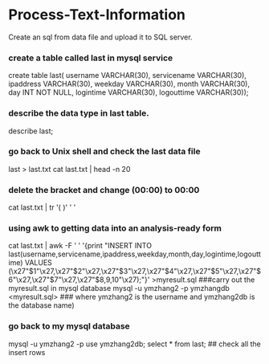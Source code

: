 
# Process-Text-Information
Create an sql from data file and upload it to SQL server. 
### create a table called last in mysql service 
create table last(
      username VARCHAR(30),
      servicename VARCHAR(30),
      ipaddress VARCHAR(30),
      weekday VARCHAR(30),
      month VARCHAR(30),
      day INT NOT NULL,
      logintime VARCHAR(30),
      logouttime VARCHAR(30));
### describe the data type in last table.      
describe last;   
### go back to Unix shell and check the last data file 
last > last.txt 
cat last.txt | head -n 20
### delete the bracket and change (00:00) to 00:00
cat last.txt | tr '( )' ' ' 
### using awk to getting data into an analysis-ready form 
cat last.txt | awk -F ' ' '{print "INSERT INTO last(username,servicename,ipaddress,weekday,month,day,logintime,logouttime) VALUES (\x27"$1"\x27,\x27"$2"\x27,\x27"$3"\x27,\x27"$4"\x27,\x27"$5"\x27,\x27"$6"\x27,\x27"$7"\x27,\x27"$8,$9,$10"\x27);"}' >myresult.sql 
###carry out the myresult.sql in mysql database 
mysql -u ymzhang2 -p ymzhangdb <myresult.sql> ### where ymzhang2 is the username and ymzhang2db is the database name) 
### go back to my mysql database
mysql -u ymzhang2 -p 
use ymzhang2db;
select * from last; ## check all the insert rows 
